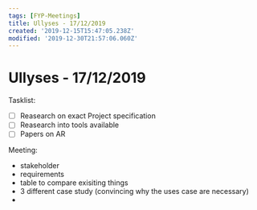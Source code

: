 ```yaml
---
tags: [FYP-Meetings]
title: Ullyses - 17/12/2019
created: '2019-12-15T15:47:05.238Z'
modified: '2019-12-30T21:57:06.060Z'
---
```


# Ullyses - 17/12/2019
Tasklist:
- [ ] Reasearch on exact Project specification
- [ ] Reasearch into tools available
- [ ] Papers on AR

Meeting:
- stakeholder
- requirements
- table to compare exisiting things
- 3 different case study (convincing why the uses case are necessary)
- 
